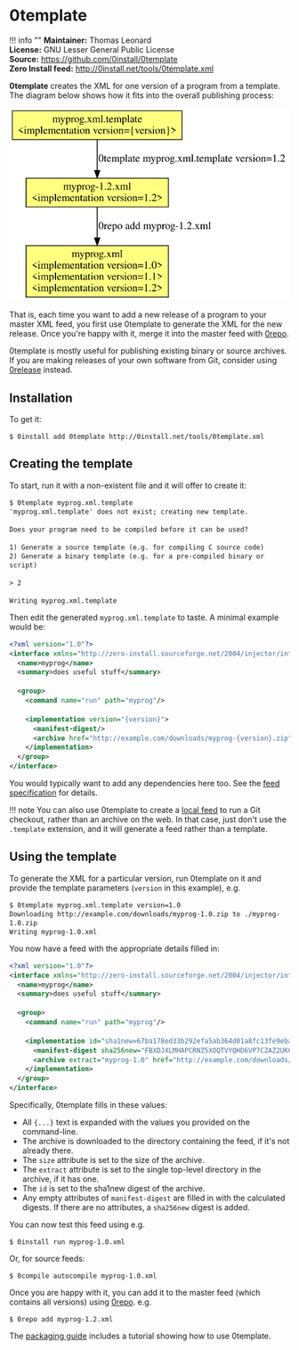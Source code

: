 # 0template

!!! info ""
    **Maintainer:** Thomas Leonard  
    **License:** GNU Lesser General Public License  
    **Source:** <https://github.com/0install/0template>  
    **Zero Install feed:** <http://0install.net/tools/0template.xml>

**0template** creates the XML for one version of a program from a template. The diagram below shows how it fits into the overall publishing process:

![0template workflow](../img/diagrams/0template.svg)

That is, each time you want to add a new release of a program to your master XML feed, you first use 0template to generate the XML for the new release. Once you're happy with it, merge it into the master feed with [0repo](0repo.md).

0template is mostly useful for publishing existing binary or source archives. If you are making releases of your own software from Git, consider using [0release](0release/index.md) instead.

## Installation

To get it:

```shell
$ 0install add 0template http://0install.net/tools/0template.xml
```

## Creating the template

To start, run it with a non-existent file and it will offer to create it:

```shell
$ 0template myprog.xml.template
'myprog.xml.template' does not exist; creating new template.

Does your program need to be compiled before it can be used?

1) Generate a source template (e.g. for compiling C source code)
2) Generate a binary template (e.g. for a pre-compiled binary or script)

> 2

Writing myprog.xml.template
```

Then edit the generated `myprog.xml.template` to taste. A minimal example would be:

```xml
<?xml version="1.0"?>
<interface xmlns="http://zero-install.sourceforge.net/2004/injector/interface">
  <name>myprog</name>
  <summary>does useful stuff</summary>

  <group>
    <command name="run" path="myprog"/>

    <implementation version="{version}">
      <manifest-digest/>
      <archive href="http://example.com/downloads/myprog-{version}.zip"/>
    </implementation>
  </group>
</interface>
```

You would typically want to add any dependencies here too. See the [feed specification](../specifications/feed.md) for details.

!!! note
    You can also use 0template to create a [local feed](../packaging/local-feeds.md) to run a Git checkout, rather than an archive on the web. In that case, just don't use the `.template` extension, and it will generate a feed rather than a template.

## Using the template

To generate the XML for a particular version, run 0template on it and provide the template parameters (`version` in this example), e.g.

```shell
$ 0template myprog.xml.template version=1.0
Downloading http://example.com/downloads/myprog-1.0.zip to ./myprog-1.0.zip
Writing myprog-1.0.xml
```

You now have a feed with the appropriate details filled in:

```xml
<?xml version="1.0"?>
<interface xmlns="http://zero-install.sourceforge.net/2004/injector/interface">
  <name>myprog</name>
  <summary>does useful stuff</summary>

  <group>
    <command name="run" path="myprog"/>

    <implementation id="sha1new=67ba178ed33b292efa5ab364d01a8fc13fe9eba3" version="1.0">
      <manifest-digest sha256new="FBXDJXLMHAPCRNZ5XOQTVYQHD6VP7CZAZ2UKCCV5UYE27C752GIQ"/>
      <archive extract="myprog-1.0" href="http://example.com/downloads/myprog-1.0.zip" size="352"/>
    </implementation>
  </group>
</interface>
```

Specifically, 0template fills in these values:

- All `{...}` text is expanded with the values you provided on the command-line.
- The archive is downloaded to the directory containing the feed, if it's not already there.
- The `size` attribute is set to the size of the archive.
- The `extract` attribute is set to the single top-level directory in the archive, if it has one.
- The `id` is set to the sha1new digest of the archive.
- Any empty attributes of `manifest-digest` are filled in with the calculated digests. If there are no attributes, a `sha256new` digest is added.

You can now test this feed using e.g.

```shell
$ 0install run myprog-1.0.xml
```

Or, for source feeds:

```shell
$ 0compile autocompile myprog-1.0.xml
```

Once you are happy with it, you can add it to the master feed (which contains all versions) using [0repo](0repo.md). e.g.

```shell
$ 0repo add myprog-1.2.xml
```

The [packaging guide](../packaging/guide-cli.md) includes a tutorial showing how to use 0template.
